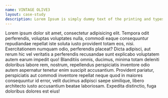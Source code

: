 ```yaml
---
name: VINTAGE OLIVE3
layout: case-study
description: Lorem Ipsum is simply dummy text of the printing and typesetting industry. Lorem Ipsum has been the industry's standard dummy text ever since the 1500s, when an unknown printer took a galley of type and scrambled it to make a type specimen book. It has survived.
---
```


Lorem ipsum dolor sit amet, consectetur adipisicing elit. Tempora odit perferendis, voluptas voluptates nulla, commodi eaque consequuntur repudiandae repellat iste soluta iusto provident totam eos, nisi. Exercitationem numquam odio, perferendis placeat? Dicta adipisci, aut rerum hic vel veritatis a perferendis recusandae sunt explicabo voluptatem autem earum impedit quo! Blanditiis omnis, ducimus, minima totam deleniti doloribus labore rem, nostrum, repellendus perspiciatis inventore odio autem aspernatur tenetur enim suscipit accusantium. Provident pariatur, perspiciatis aut commodi inventore repellat neque quod in maiores consequuntur id error, velit ducimus adipisci saepe similique, libero architecto iusto accusantium beatae laboriosam. Expedita distinctio, fuga doloribus dolores est eius!